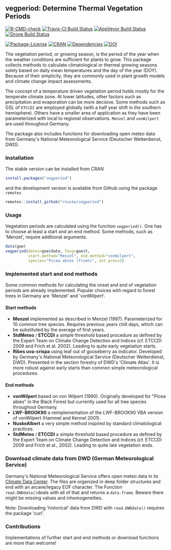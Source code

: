 ## vegperiod: Determine Thermal Vegetation Periods 

<!-- badges: start -->
[![R-CMD-check](https://github.com/rnuske/vegperiod/workflows/R-CMD-check/badge.svg)](https://github.com/rnuske/vegperiod/actions)
[![Travis-CI Build Status](https://travis-ci.com/rnuske/vegperiod.svg?branch=master)](https://travis-ci.com/rnuske/vegperiod)
[![AppVeyor Build Status](https://ci.appveyor.com/api/projects/status/github/rnuske/vegperiod?branch=master&svg=true)](https://ci.appveyor.com/project/rnuske/vegperiod) 
[![Drone Build Status](https://cloud.drone.io/api/badges/rnuske/vegperiod/status.svg)](https://cloud.drone.io/rnuske/vegperiod)  

[![Package-License](https://img.shields.io/badge/license-GPL--3-brightgreen.svg?style=flat)](https://www.gnu.org/licenses/gpl-3.0.html) 
[![CRAN](https://www.r-pkg.org/badges/version/vegperiod)](https://cran.r-project.org/package=vegperiod) 
[![Dependencies](https://tinyverse.netlify.com/badge/vegperiod)](https://cran.r-project.org/package=vegperiod) 
[![DOI](https://zenodo.org/badge/DOI/10.5281/zenodo.1466541.svg)](https://doi.org/10.5281/zenodo.1466541)
<!-- badges: end -->

The vegetation period, or growing season, is the period of the year when the weather conditions are sufficient for plants to grow. This package collects methods to calculate climatological or thermal growing seasons solely based on daily mean temperatures and the day of the year (DOY). Because of their simplicity, they are commonly used in plant growth models and climate change impact assessments.

The concept of a temperature driven vegetation period holds mostly for the temperate climate zone. At lower latitudes, other factors such as precipitation and evaporation can be more decisive. Some methods such as GSL of `ETCCDI` are employed globally (with a half year shift in the southern hemisphere). Others have a smaller area of application as they have been parameterized with local to regional observations. `Menzel` and `vonWilpert` are used throughout Germany.

The package also includes functions for downloading open meteo data from Germany's National Meteorological Service (Deutscher Wetterdienst, DWD).


### Installation
The stable version can be installed from CRAN
```r
install.packages("vegperiod")
```

and the development version is available from Github using the package `remotes`
```r
remotes::install_github("rnuske/vegperiod")
```

### Usage
Vegetation periods are calculated using the function `vegperiod()`.  One has to choose at least a start and an end method. Some methods, such as 'Menzel', require additional arguments.

```r
data(goe)
vegperiod(dates=goe$date, Tavg=goe$t, 
          start.method="Menzel", end.method="vonWilpert", 
          species="Picea abies (frueh)", est.prev=3)
```

### Implemented start and end methods
Some common methods for calculating the onset and end of vegetation periods are already implemented. Popular choices with regard to forest trees in Germany are 'Menzel' and 'vonWilpert'.

#### Start methods
* **Menzel** implemented as described in Menzel (1997). Parameterized for 10 common tree species. Requires previous years chill days, which can be substituted by the average of first years.
* **StdMeteo** / **ETCCDI** a simple threshold based procedure as defined by the Expert Team on Climate Change Detection and Indices (cf. ETCCDI 2009 and Frich et al. 2002). Leading to quite early vegetation starts.
* **Ribes uva-crispa** using leaf out of gooseberry as indicator. Developed by Germany's National Meteorological Service (Deutscher Wetterdienst, DWD). Presented in the section forestry of DWD's 'Climate Atlas'. It is more robust against early starts than common simple meteorological procedures.

#### End methods
* **vonWilpert** based on von Wilpert (1990). Originally developed for "Picea abies" in the Black Forest but currently used for all tree species throughout Germany.
* **LWF-BROOK90** a reimplementation of the LWF-BROOK90 VBA version of vonWilpert (Hammel and Kennel 2001).
* **NuskeAlbert** a very simple method inspired by standard climatological practices.
* **StdMeteo** / **ETCCDI** a simple threshold based procedure as defined by the Expert Team on Climate Change Detection and Indices (cf. ETCCDI 2009 and Frich et al., 2002). Leading to quite late vegetation ends.

### Download climate data from DWD (German Meteorological Service)
Germany's National Meteorological Service offers open meteo data in its [Climate Data Center](https://cdc.dwd.de/portal/).
The files are organized in deep folder structures and end with an arcane/legacy EOF character. 
The Function `read.DWDdata()`deals with all of that and returns a `data.frame`. Beware there might be missing values and inhomogeneities.

Note: Downloading 'historical' data from DWD with `read.DWDdata()` requires the package 'curl'.


### Contributions
Implementations of further start and end methods or download functions are more than welcome! 
